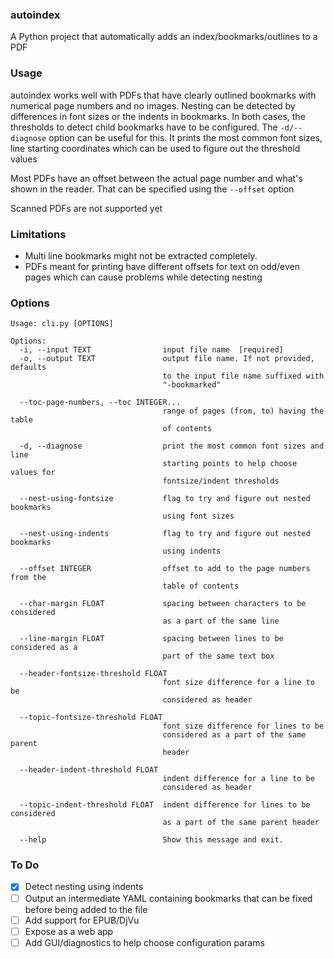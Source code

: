 ### autoindex

A Python project that automatically adds an index/bookmarks/outlines to a PDF

### Usage

autoindex works well with PDFs that have clearly outlined bookmarks with numerical page numbers and no images. 
Nesting can be detected by differences in font sizes or the indents in bookmarks. In both cases, the thresholds
to detect child bookmarks have to be configured. The `-d/--diagnose` option can be useful for this. It prints the 
most common font sizes, line starting coordinates which can be used to figure out the threshold values

Most PDFs have an offset between the actual page number and what's shown in the reader. That can be specified
using the `--offset` option 

Scanned PDFs are not supported yet

### Limitations

 - Multi line bookmarks might not be extracted completely. 
 - PDFs meant for printing have different offsets for text on odd/even pages which can cause problems while detecting nesting

### Options

```
Usage: cli.py [OPTIONS]

Options:
  -i, --input TEXT                input file name  [required]
  -o, --output TEXT               output file name. If not provided, defaults
                                  to the input file name suffixed with
                                  "-bookmarked"

  --toc-page-numbers, --toc INTEGER...
                                  range of pages (from, to) having the table
                                  of contents

  -d, --diagnose                  print the most common font sizes and line
                                  starting points to help choose values for
                                  fontsize/indent thresholds

  --nest-using-fontsize           flag to try and figure out nested bookmarks
                                  using font sizes

  --nest-using-indents            flag to try and figure out nested bookmarks
                                  using indents

  --offset INTEGER                offset to add to the page numbers from the
                                  table of contents

  --char-margin FLOAT             spacing between characters to be considered
                                  as a part of the same line

  --line-margin FLOAT             spacing between lines to be considered as a
                                  part of the same text box

  --header-fontsize-threshold FLOAT
                                  font size difference for a line to be
                                  considered as header

  --topic-fontsize-threshold FLOAT
                                  font size difference for lines to be
                                  considered as a part of the same parent
                                  header

  --header-indent-threshold FLOAT
                                  indent difference for a line to be
                                  considered as header

  --topic-indent-threshold FLOAT  indent difference for lines to be considered
                                  as a part of the same parent header

  --help                          Show this message and exit.
  ```

### To Do
- [x] Detect nesting using indents
- [ ] Output an intermediate YAML containing bookmarks
that can be fixed before being added to the file
- [ ] Add support for EPUB/DjVu
- [ ] Expose as a web app
- [ ] Add GUI/diagnostics to help choose configuration params
